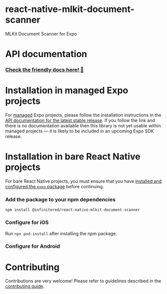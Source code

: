 # react-native-mlkit-document-scanner

MLKit Document Scanner for Expo

# API documentation

### [Check the friendly docs here! 📖](https://docs.infinite.red/react-native-mlkit/document-scanner)

# Installation in managed Expo projects

For [managed](https://docs.expo.dev/archive/managed-vs-bare/) Expo projects, please follow the installation instructions
in the [API documentation for the latest stable release](#api-documentation). If you follow the link and there is no
documentation available then this library is not yet usable within managed projects &mdash; it is likely to be included
in an upcoming Expo SDK release.

# Installation in bare React Native projects

For bare React Native projects, you must ensure that you
have [installed and configured the `expo` package](https://docs.expo.dev/bare/installing-expo-modules/) before
continuing.

### Add the package to your npm dependencies

```
npm install @infinitered/react-native-mlkit-document-scanner
```

### Configure for iOS

Run `npx pod-install` after installing the npm package.

### Configure for Android

# Contributing

Contributions are very welcome! Please refer to guidelines described in
the [contributing guide](https://github.com/expo/expo#contributing).
